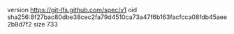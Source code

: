 version https://git-lfs.github.com/spec/v1
oid sha256:8f27bac80dbe38cec2fa79d4510ca73a47f6b163facfcca08fdb45aee2b8d7f2
size 733
